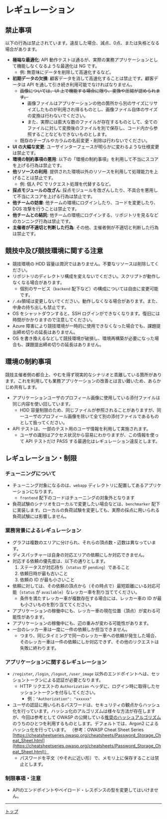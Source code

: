 # レギュレーション

## 禁止事項

以下の行為は禁止されています。違反した場合、減点、0点、または失格となる場合があります。

- **極端な最適化**: API 動作テストは通るが、実際の業務アプリケーションとして機能しなくなるような最適化は NG です。
  - 例: 無意味にデータを削除して高速化するなど。
- **初期データの欠損**: 顧客データを消して高速化することは禁止です。顧客データは API を通して引き続き利用可能でなければなりません。
  - ~~画像については、UI 上で機能する場合に限り、変換や圧縮が認められます。~~
    - 画像ファイルはアプリケーションの他の箇所から別のサイズにリサイズしたものが利用され得るものとし、画像ファイル自体のサイズの変換は行わないでください。
    - また、実際には膨大な数のファイルが存在するものとして、全てのファイルに対して変換後のファイルを別で保存し、コード内から参照することなどもできないものとします。
  - 既存のテーブルやカラムの名前変更・削除は行わないでください。
- **UI の大幅な変更**: ユーザインターフェースが明らかに変わるような仕様変更は禁止です。
- **環境の制約事項の悪用**: 以下の「環境の制約事項」を利用して不当にスコアを上げる行為は禁止です。
- **他リソースの利用**: 提供された環境以外のリソースを利用して処理能力を上げることは禁止です。
  - 例: 個人 PC でリクエスト処理を代替するなど。
- **採点モジュールの改ざん**: 採点モジュールを改ざんしたり、不具合を悪用して不当にスコアを上げる行為は禁止です。
- **他チームの妨害**: 他チームの環境にログインしたり、コードを変更したり、DOS 攻撃を行うことは禁止です。
- **他チームとの結託**: 他チームの環境にログインする、リポジトリを見るなどのカンニング行為は禁止です。
- **主催者が不適切と判断した行為**: その他、主催者側が不適切と判断した行為は禁止です。

## 競技中及び競技環境に関する注意

- 競技環境の HDD 容量は潤沢ではありません。不要なリソースは削除してください。
- リポジトリのディレクトリ構成を変えないでください。スクリプトが動作しなくなる場合があります。
  - 個別のサービス（`backend` 配下など）の構成については自由に変更可能です。
- `/.da`領域は変更しないでください。動作しなくなる場合があります。また、中身の持ち出しも禁止です。
- OS をシャットダウンすると、SSH ログインができなくなります。復旧には時間がかかりますので注意してください。
- Azure 障害により競技環境が一時的に使用できなくなった場合でも、課題提出締め切りの延長はありません。
- OS を書き換えるなどして競技環境が破損し、環境再構築が必要になった場合も、課題提出締め切りの延長はありません。

## 環境の制約事項

競技主催者側の都合上、やむを得ず現実的なシナリオと乖離している箇所があります。これを利用しても業務アプリケーションの改善とは言い難いため、あらかじめ共有します。

- アプリケーションユーザのプロフィール画像に使用している添付ファイルは同じ内容を使い回しています。
  - HDD 容量制限のため、同じファイルが参照されることがありますが、同一ユーザのプロフィール画像を除いて全て別の添付ファイルであるものとして扱ってください。
- API テストは、一部のテスト用のユーザ情報を利用して実施されます。
  - ユーザの識別はアクセス状況から容易にわかりますが、この情報を使って API テストだけ PASS する最適化はレギュレーション違反とします。

## レギュレーション・制限

### チューニングについて

- チューニング対象になるのは、`webapp` ディレクトリに配置してあるアプリケーションになります。
  - `frontend` 配下のコードはチューニングの対象外となります  
- 負荷試験のシナリオをローカルで変更したい場合などは、`benchmarker` 配下に実装します。ローカルの負荷試験を変更しても、実際の採点に用いられる負荷試験には影響しません。

### 業務背景によるレギュレーション

- グラフは複数のエリアに分けられ、それらの頂点数・辺数は異なっています。
- ディスパッチャーは自身の対応エリアの依頼にしか対応できません。
- 対応する依頼の優先度は、以下の通りとします。
  1. ステータスが対応待ち（`status` が `pending`）であること
  2. 依頼日時が最も古いこと
  3. 依頼の ID が最も小さいこと
- 依頼に対しては、その依頼の頂点から（その時点で）最短距離にいる対応可能（`status` が `available`）なレッカー車を割り当ててください。
  - 条件を満たすレッカー車が複数存在する場合には、レッカー車の ID が最も小さいものを割り当ててください。
- アプリケーションの稼働中にも、レッカー車の現在位置（頂点）が変わる可能性があります。
- アプリケーションの稼働中にも、辺の重みが変わる可能性があります。
- 一台のレッカー車は一度に一件の依頼しか担当できません。
  - つまり、同じタイミングで同一のレッカー車への依頼が発生した場合、そのレッカー車は一件の依頼にしか対応できず、その他のリクエストは失敗に終わります。

### アプリケーションに関するレギュレーション

- `/register`, `/login`, `/logout`, `/user_image` 以外のエンドポイントへは、セッショントークンによる認証が必要となります。
  - HTTP リクエストの `Authorization` ヘッダに、ログイン時に取得したセッショントークンを付与してください。
    - 例：`"Authorization": "xxxxxx"`
- ユーザの認証に用いられるパスワードは、セキュリティの観点からハッシュ化を行っています。ハッシュ化のアルゴリズムは様々な方法が存在しますが、今回は参考として OWASP の公開している[推奨のハッシュアルゴリズム](https://cheatsheetseries.owasp.org/cheatsheets/Password_Storage_Cheat_Sheet.html#password-hashing-algorithms ) のうちのひとつを利用するものとします。デフォルトでは、Argon2 によるハッシュ化を行っています。
（参考：OWASP Cheat Sheet Series [https://cheatsheetseries.owasp.org/cheatsheets/Password_Storage_Cheat_Sheet.html](https://cheatsheetseries.owasp.org/cheatsheets/Password_Storage_Cheat_Sheet.html)）
  - パスワードを平文（やそれに近い形）で、メモリ上に保存することは禁止とします。

### 制限事項・注意

- APIのエンドポイントやペイロード・レスポンスの型を変更してはいけません。

---

[トップ](../../README.md)
